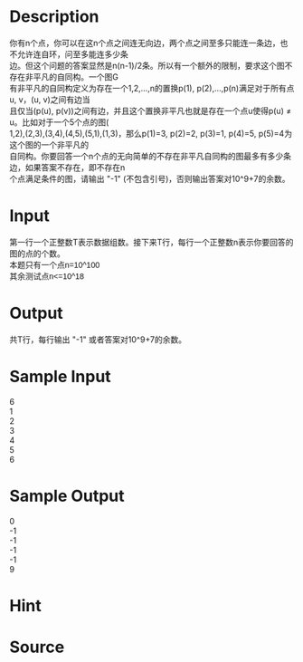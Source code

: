 
# Description

<div class="content"><div>你有n个点，你可以在这n个点之间连无向边，两个点之间至多只能连一条边，也不允许连自环，问至多能连多少条</div>
<div>边。但这个问题的答案显然是n(n-1)/2条。所以有一个额外的限制，要求这个图不存在非平凡的自同构。一个图G</div>
<div>有非平凡的自同构定义为存在一个1,2,...,n的置换p(1), p(2),...,p(n)满足对于所有点u, v，(u, v)之间有边当</div>
<div>且仅当(p(u), p(v))之间有边，并且这个置换非平凡也就是存在一个点u使得p(u) ≠ u。比如对于一个5个点的图(</div>
<div>1,2),(2,3),(3,4),(4,5),(5,1),(1,3)，那么p(1)=3, p(2)=2, p(3)=1, p(4)=5, p(5)=4为这个图的一个非平凡的</div>
<div>自同构。你要回答一个n个点的无向简单的不存在非平凡自同构的图最多有多少条边，如果答案不存在，即不存在n</div>
<div>个点满足条件的图，请输出 &#34;-1&#34; (不包含引号)，否则输出答案对10^9+7的余数。</div></div>

# Input

<div class="content"><div>第一行一个正整数T表示数据组数。接下来T行，每行一个正整数n表示你要回答的图的点的个数。</div>
<div>
<div><span style="font-family: arial, verdana, helvetica, sans-serif;">本题只有一个点n=10^100</span><br style="font-family: arial, verdana, helvetica, sans-serif;"/>
<span style="font-family: arial, verdana, helvetica, sans-serif;">其余测试点n&lt;=10^18</span></div>
</div>
<p></p></div>

# Output

<div class="content"><div>
<div>共T行，每行输出 &#34;-1&#34; 或者答案对10^9+7的余数。</div>
</div></div>

# Sample Input

<div class="content"><span class="sampledata">6<br/>
1<br/>
2<br/>
3<br/>
4<br/>
5<br/>
6</span></div>

# Sample Output

<div class="content"><span class="sampledata">0<br/>
-1<br/>
-1<br/>
-1<br/>
-1<br/>
9</span></div>

# Hint

<div class="content"><p></p></div>

# Source

<div class="content"><p><a href="problemset.php?search="></a></p></div>

